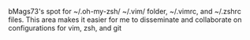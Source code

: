 bMags73's spot for ~/.oh-my-zsh/ ~/.vim/ folder, ~/.vimrc, and ~/.zshrc files.  This area makes it easier for me to disseminate and collaborate on configurations for vim, zsh, and git
